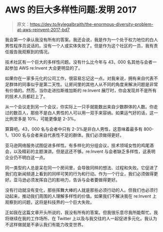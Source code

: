 # AWS 的巨大多样性问题:发明 2017

> 原文：<https://dev.to/kylegalbraith/the-enormous-diversity-problem-at-aws-reinvent-2017-bd7>

我会第一个承认我没有所有的答案。我还会说，我是作为一个处于权力地位的白人男性程序员说话的。没有一个人或实体失败了。但是作为这个社区的一员，我有责任报告我观察到的情况。

技术社区有一个巨大的多样性问题。没有什么比今年与 43，000 名其他与会者一起参加 AWS re:Invent 大会更明显的了。

如果你在一家多元化的公司工作，很容易忘记这一点。对我来说，拥有来自代表不足群体的同事似乎是第二天性。让房间里的其他人从不同的角度来解决问题是非常有价值的。然而，当你走进拉斯维加斯的 re:Invent 展厅时，你会发现并不是所有的技术人员都赶上了。

从一个会议走到另一个会议，你实际上一只手就能数出来自少数群体的人数。你走过的数百人，那些不是白人男性的人可以用一双手来容纳。如果运气好的话，这一比例至多是 10%，可能更像是 2-3%。

算算吧。43，000 名与会者中只有 2-3%是非白人男性，这意味着最多有 800-1，1300 名与会者来自代表性不足的群体。我们必须做得更好。

亚马逊网络服务试图促进多样性。有多样化的分组会议，技术领域女性的鸡尾酒会，以及精彩的主题演讲。但是这还不够。re:Invent 与会者缺乏多样性，这表明企业仍不明白这一点。

同一类型的人总是呆在同一个房间里，会导致同样的想法、过程和失败。它促进了我们在新闻频道上看到的同样可笑的行为和行动。作为一个行业，我们必须做得更好。亚马逊必须发挥自己的影响力，告诉与会者要做得更好。

没有行动就没有变化，那些挥舞大棒的人就是那些必须行动的人。但我们也必须行动起来，推动我们周围的人理解多样性的价值。如果我们不解决我在 re:Invent 上观察到的问题，这将是科技界的一个巨大失败。

正如我在这篇文章开头所说的，我没有所有的答案。但我很乐意尽我所能帮忙。我将继续在我的工作场所、在 Twitter 上以及与我交往的人一起促进多元化。我认为不这样做就是不承认我们有能力改变世界。